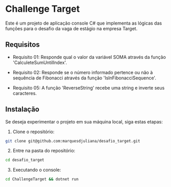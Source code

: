 # Challenge Target
Este é um projeto de aplicação console C# que implementa as lógicas das funções para o desafio da vaga de estágio na empresa Target.

## Requisitos 

- Requisito 01: Responde qual o valor da variável SOMA através da função 'CalculeteSumUntilIndex'.

- Requisito 02: Responde se o número informado pertence ou não à sequência de Fibonacci através da função 'IsInFibonacciSequence'.

- Requisito 05: A função 'ReverseString' recebe uma string e inverte seus caracteres.

## Instalação
Se deseja experimentar o projeto em sua máquina local, siga estas etapas:

1. Clone o repositório:
```sh
git clone git@github.com:marquesdjuliana/desafio_target.git
```
2. Entre na pasta do repositório:
```sh
cd desafio_target
```
3. Executando o console:

```sh
cd ChallengeTarget && dotnet run
```


